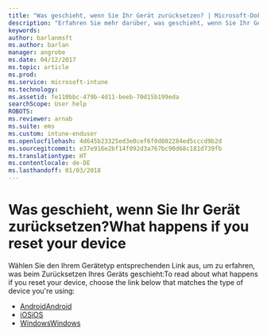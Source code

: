 ```yaml
---
title: "Was geschieht, wenn Sie Ihr Gerät zurücksetzen? | Microsoft-Dokumentation"
description: "Erfahren Sie mehr darüber, was geschieht, wenn Sie Ihr Gerät für jede der von Intune unterstützten Plattformen zurücksetzen."
keywords: 
author: barlanmsft
ms.author: barlan
manager: angrobe
ms.date: 04/12/2017
ms.topic: article
ms.prod: 
ms.service: microsoft-intune
ms.technology: 
ms.assetid: fe110bbc-479b-4d11-beeb-70d15b199eda
searchScope: User help
ROBOTS: 
ms.reviewer: arnab
ms.suite: ems
ms.custom: intune-enduser
ms.openlocfilehash: 4d645b23325ed3e0cef6f0d802284ed5cccd9b2d
ms.sourcegitcommit: e37e916e2bf14f092d3a767bc90d68c181d739fb
ms.translationtype: HT
ms.contentlocale: de-DE
ms.lasthandoff: 01/03/2018
---
```

# <a name="what-happens-if-you-reset-your-device"></a><span data-ttu-id="d0e63-104">Was geschieht, wenn Sie Ihr Gerät zurücksetzen?</span><span class="sxs-lookup"><span data-stu-id="d0e63-104">What happens if you reset your device</span></span>

<span data-ttu-id="d0e63-105">Wählen Sie den Ihrem Gerätetyp entsprechenden Link aus, um zu erfahren, was beim Zurücksetzen Ihres Geräts geschieht:</span><span class="sxs-lookup"><span data-stu-id="d0e63-105">To read about what happens if you reset your device, choose the link below that matches the type of device you're using:</span></span>

- [<span data-ttu-id="d0e63-106">Android</span><span class="sxs-lookup"><span data-stu-id="d0e63-106">Android</span></span>](what-happens-if-you-reset-your-device-using-the-company-portal-android.md)
- [<span data-ttu-id="d0e63-107">iOS</span><span class="sxs-lookup"><span data-stu-id="d0e63-107">iOS</span></span>](what-happens-if-you-reset-your-device-using-the-company-portal-ios.md)
- [<span data-ttu-id="d0e63-108">Windows</span><span class="sxs-lookup"><span data-stu-id="d0e63-108">Windows</span></span>](what-happens-if-you-reset-your-device-using-the-company-portal-windows.md)
